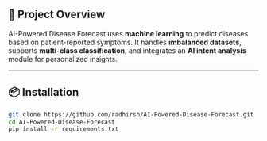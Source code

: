 ## 🧠 Project Overview

AI-Powered Disease Forecast uses **machine learning** to predict diseases based on patient-reported symptoms. It handles **imbalanced datasets**, supports **multi-class classification**, and integrates an **AI intent analysis** module for personalized insights.

---


## 📦 Installation

```bash
git clone https://github.com/radhirsh/AI-Powered-Disease-Forecast.git
cd AI-Powered-Disease-Forecast
pip install -r requirements.txt
